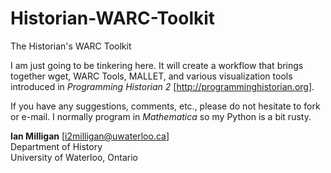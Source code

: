 Historian-WARC-Toolkit
======================

The Historian's WARC Toolkit

I am just going to be tinkering here. It will create a workflow that brings together wget, WARC Tools, MALLET,
and various visualization tools introduced in _Programming Historian 2_ [http://programminghistorian.org].

If you have any suggestions, comments, etc., please do not hesitate to fork or e-mail. I normally program in <em>Mathematica</em> so my Python is a bit rusty.

<b>Ian Milligan</b> [i2milligan@uwaterloo.ca]<br>
Department of History<br>
University of Waterloo, Ontario
